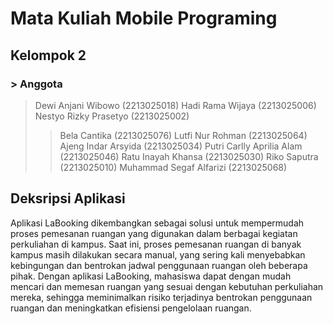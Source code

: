 # Mata Kuliah Mobile Programing 

## Kelompok 2

### > Anggota
> Dewi Anjani Wibowo		    (2213025018)
> Hadi Rama Wijaya		    (2213025006)
> Nestyo Rizky Prasetyo	    (2213025002)
>> Bela Cantika			    (2213025076)
>> Lutfi Nur Rohman		    (2213025064)
>> Ajeng Indar Arsyida		(2213025034)
>> Putri Carlly Aprilia Alam  (2213025046)
>> Ratu Inayah Khansa		    (2213025030)
>> Riko Saputra			    (2213025010)
>> Muhammad Segaf Alfarizi 	(2213025068)

## Deksripsi Aplikasi

Aplikasi LaBooking dikembangkan sebagai solusi untuk mempermudah proses pemesanan ruangan yang digunakan dalam berbagai kegiatan perkuliahan di kampus. Saat ini, proses pemesanan ruangan di banyak kampus masih dilakukan secara manual, yang sering kali menyebabkan kebingungan dan bentrokan jadwal penggunaan ruangan oleh beberapa pihak. Dengan aplikasi LaBooking, mahasiswa dapat dengan mudah mencari dan memesan ruangan yang sesuai dengan kebutuhan perkuliahan mereka, sehingga meminimalkan risiko terjadinya bentrokan penggunaan ruangan dan meningkatkan efisiensi pengelolaan ruangan.